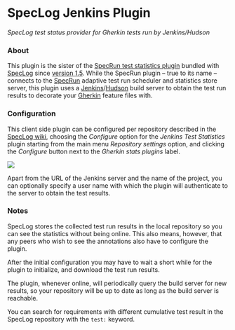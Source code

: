 # SpecLog Jenkins Plugin
*SpecLog test status provider for Gherkin tests run by Jenkins/Hudson*

### About
This plugin is the sister of the [SpecRun test statistics plugin](https://github.com/techtalk/SpecLog-Resources/wiki/Gherkin-stats-plugin) bundled with [SpecLog](http://www.speclog.net/) since [version 1.5](https://github.com/techtalk/SpecLog-Resources/wiki/New-in-version-1.5). While the SpecRun plugin &ndash; true to its name &ndash; connects to the [SpecRun](http://www.specrun.com/) adaptive test run scheduler and statistics store server, this plugin uses a [Jenkins](http://jenkins-ci.org)/[Hudson](http://hudson-ci.org) build server to obtain the test run results to decorate your [Gherkin](https://github.com/cucumber/cucumber/wiki/Gherkin) feature files with.

### Configuration
This client side plugin can be configured per repository described in the [SpecLog wiki](https://github.com/techtalk/SpecLog-Resources/wiki/Gherkin-stats-plugin#), choosing the *Configure* option for the *Jenkins Test Statistics* plugin starting from the main menu *Repository settings* option, and clicking the *Configure* button next to the *Gherkin stats plugins* label.

![](http://github.com/quexy/SpecLog.JenkinsPlugin/wiki/plugin_config.png)

Apart from the URL of the Jenkins server and the name of the project, you can optionally specify a user name with which the plugin will authenticate to the server to obtain the test results.

### Notes
SpecLog stores the collected test run results in the local repository so you can see the statistics without being online. This also means, however, that any peers who wish to see the annotations also have to configure the plugin.

After the initial configuration you may have to wait a short while for the plugin to initialize, and download the test run results.

The plugin, whenever online, will periodically query the build server for new results, so your repository will be up to date as long as the build server is reachable.

You can search for requirements with different cumulative test result in the SpecLog repository with the `test:` keyword.
